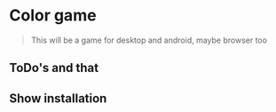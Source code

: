 # Color game

> This will be a game for desktop and android, maybe browser too

## ToDo's and that

## Show installation
